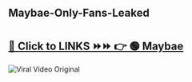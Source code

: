 
 ## Maybae-Only-Fans-Leaked

# <h2><a href="https://clipsfans.com/Maybae&ref=git">🔗 Click to LINKS ⏩⏩ 👉 🟢 Maybae </a></h2>

<a href="https://clipsfans.com/Maybae&ref=git" rel="nofollow" data-target="animated-image.originalLink"><img src="https://i.ibb.co.com/xMMVF88/686577567.gif" alt="Viral Video Original" style="max-width: 100%; display: inline-block;" data-target="animated-image.originalImage"></a>
